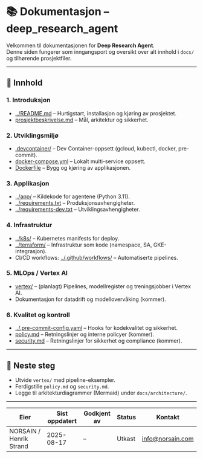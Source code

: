 # 📚 Dokumentasjon – deep_research_agent

Velkommen til dokumentasjonen for **Deep Research Agent**.  
Denne siden fungerer som inngangsport og oversikt over alt innhold i `docs/` og tilhørende prosjektfiler.

---

## 📖 Innhold

### 1. Introduksjon
- [../README.md](../README.md) – Hurtigstart, installasjon og kjøring av prosjektet.
- [prosjektbeskrivelse.md](./prosjektbeskrivelse.md) – Mål, arkitektur og sikkerhet.

### 2. Utviklingsmiljø
- [.devcontainer/](../.devcontainer/) – Dev Container-oppsett (gcloud, kubectl, docker, pre-commit).
- [docker-compose.yml](../docker-compose.yml) – Lokalt multi-service oppsett.
- [Dockerfile](../Dockerfile) – Bygg og kjøring av applikasjonen.

### 3. Applikasjon
- [../app/](../app/) – Kildekode for agentene (Python 3.11).
- [../requirements.txt](../requirements.txt) – Produksjonsavhengigheter.
- [../requirements-dev.txt](../requirements-dev.txt) – Utviklingsavhengigheter.

### 4. Infrastruktur
- [../k8s/](../k8s/) – Kubernetes manifests for deploy.
- [../terraform/](../terraform/) – Infrastruktur som kode (namespace, SA, GKE-integrasjon).
- CI/CD workflows: [../.github/workflows/](../.github/workflows/) – Automatiserte pipelines.

### 5. MLOps / Vertex AI
- [vertex/](./vertex/) – (planlagt) Pipelines, modellregister og treningsjobber i Vertex AI.
- Dokumentasjon for datadrift og modellovervåking (kommer).

### 6. Kvalitet og kontroll
- [../.pre-commit-config.yaml](../.pre-commit-config.yaml) – Hooks for kodekvalitet og sikkerhet.
- [policy.md](./policy.md) – Retningslinjer og interne policyer (kommer).
- [security.md](./security.md) – Retningslinjer for sikkerhet og compliance (kommer).

---

## 📅 Neste steg
- Utvide `vertex/` med pipeline-eksempler.
- Ferdigstille `policy.md` og `security.md`.
- Legge til arkitekturdiagrammer (Mermaid) under `docs/architecture/`.

---

| Eier | Sist oppdatert | Godkjent av | Status | Kontakt |
|---|---|---|---|---|
| NORSAIN / Henrik Strand | 2025-08-17 | – | Utkast | info@norsain.com |
